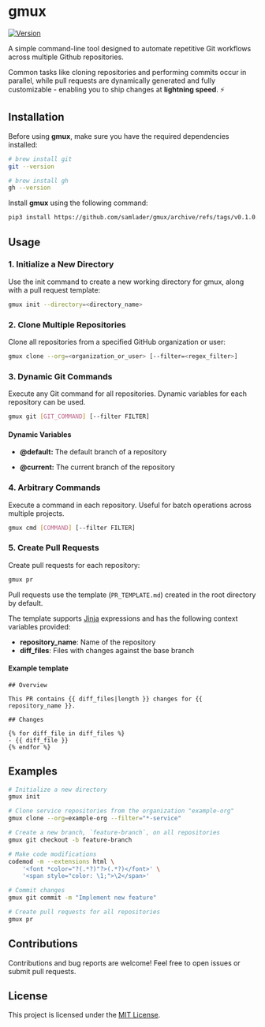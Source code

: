 # gmux

[![Version](https://img.shields.io/badge/version-0.1.0-blue.svg)](https://github.com/samlader/gmux/releases/tag/v0.1.0)

A simple command-line tool designed to automate repetitive Git workflows across multiple Github repositories.

Common tasks like cloning repositories and performing commits occur in parallel, while pull requests are dynamically generated and fully customizable - enabling you to ship changes at **lightning speed**. ⚡

## Installation

Before using **gmux**, make sure you have the required dependencies installed:

```bash
# brew install git
git --version

# brew install gh
gh --version
```

Install **gmux** using the following command:

```bash
pip3 install https://github.com/samlader/gmux/archive/refs/tags/v0.1.0.zip
```

## Usage

### 1. Initialize a New Directory

Use the init command to create a new working directory for gmux, along with a pull request template:

```bash
gmux init --directory=<directory_name>
```

### 2. Clone Multiple Repositories

Clone all repositories from a specified GitHub organization or user:

```bash
gmux clone --org=<organization_or_user> [--filter=<regex_filter>]
```

### 3. Dynamic Git Commands

Execute any Git command for all repositories. Dynamic variables for each repository can be used.

```bash
gmux git [GIT_COMMAND] [--filter FILTER]
```

#### Dynamic Variables

- **@default:** The default branch of a repository

- **@current:** The current branch of the repository

### 4. Arbitrary Commands

Execute a command in each repository. Useful for batch operations across multiple projects.

```bash
gmux cmd [COMMAND] [--filter FILTER]
```

### 5. Create Pull Requests

Create pull requests for each repository:

```bash
gmux pr
```

Pull requests use the template (`PR_TEMPLATE.md`) created in the root directory by default.

The template supports [Jinja](https://jinja.palletsprojects.com/en/3.1.x/) expressions and has the following context variables provided:

- **repository_name**: Name of the repository
- **diff_files**: Files with changes against the base branch

#### Example template

```jinja
## Overview

This PR contains {{ diff_files|length }} changes for {{ repository_name }}.

## Changes

{% for diff_file in diff_files %}
- {{ diff_file }}
{% endfor %}
```

## Examples

```bash
# Initialize a new directory
gmux init

# Clone service repositories from the organization "example-org"
gmux clone --org=example-org --filter="*-service"

# Create a new branch, `feature-branch`, on all repositories
gmux git checkout -b feature-branch

# Make code modifications
codemod -m --extensions html \
    '<font *color="?(.*?)"?>(.*?)</font>' \
    '<span style="color: \1;">\2</span>'

# Commit changes
gmux git commit -m "Implement new feature"

# Create pull requests for all repositories
gmux pr
```

## Contributions

Contributions and bug reports are welcome! Feel free to open issues or submit pull requests.

## License

This project is licensed under the [MIT License](LICENSE).
